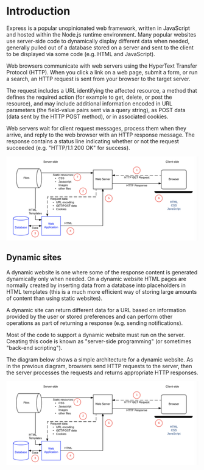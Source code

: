 # Introduction
Express is a popular unopinionated web framework, written in JavaScript and hosted within the Node.js runtime environment. 
Many popular websites use server-side code to dynamically display different data when needed, generally pulled out of a database stored on a server and sent to the client to be displayed via some code (e.g. HTML and JavaScript). 

Web browsers communicate with web servers using the HyperText Transfer Protocol (HTTP). When you click a link on a web page, submit a form, or run a search, an HTTP request is sent from your browser to the target server.

The request includes a URL identifying the affected resource, a method that defines the required action (for example to get, delete, or post the resource), and may include additional information encoded in URL parameters (the field-value pairs sent via a query string), as POST data (data sent by the HTTP POST method), or in associated cookies.

Web servers wait for client request messages, process them when they arrive, and reply to the web browser with an HTTP response message. The response contains a status line indicating whether or not the request succeeded (e.g. "HTTP/1.1 200 OK" for success). 

![web site text](/images/web-image2.png)

## Dynamic sites
A dynamic website is one where some of the response content is generated dynamically only when needed. On a dynamic website HTML pages are normally created by inserting data from a database into placeholders in HTML templates (this is a much more efficient way of storing large amounts of content than using static websites). 

A dynamic site can return different data for a URL based on information provided by the user or stored preferences and can perform other operations as part of returning a response (e.g. sending notifications).

Most of the code to support a dynamic website must run on the server. Creating this code is known as "server-side programming" (or sometimes "back-end scripting").

The diagram below shows a simple architecture for a dynamic website. As in the previous diagram, browsers send HTTP requests to the server, then the server processes the requests and returns appropriate HTTP responses.

![web site text](/images/web-image2.png)




